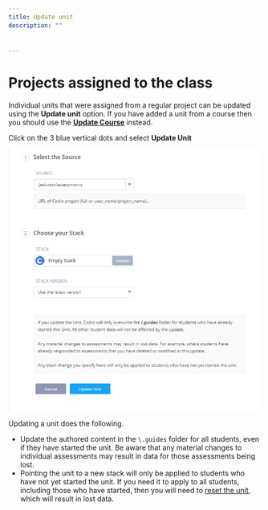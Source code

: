 ```yaml
---
title: Update unit
description: ""


---
```


# Projects assigned to the class

Individual units that were assigned from a regular project can be updated using the **Update unit** option. If you have added a unit from a course then you should use the **[Update Course](/classes/unitmanagement/upgradecourse/)** instead.

Click on the 3 blue vertical dots and select **Update Unit**


![update unit](/img/class_administration/projectupdateunit.png)

Updating a unit does the following.

- Update the authored content in the `\.guides` folder for all students, even if they have started the unit. Be aware that any material changes to individual assessments may result in data for those assessments being lost.
- Pointing the unit to a new stack will only be applied to students who have not yet started the unit. If you need it to apply to all students, including those who have started, then you will need to [reset the unit](/classes/unitmanagement/settings-info/reset-unit/), which will result in lost data.
